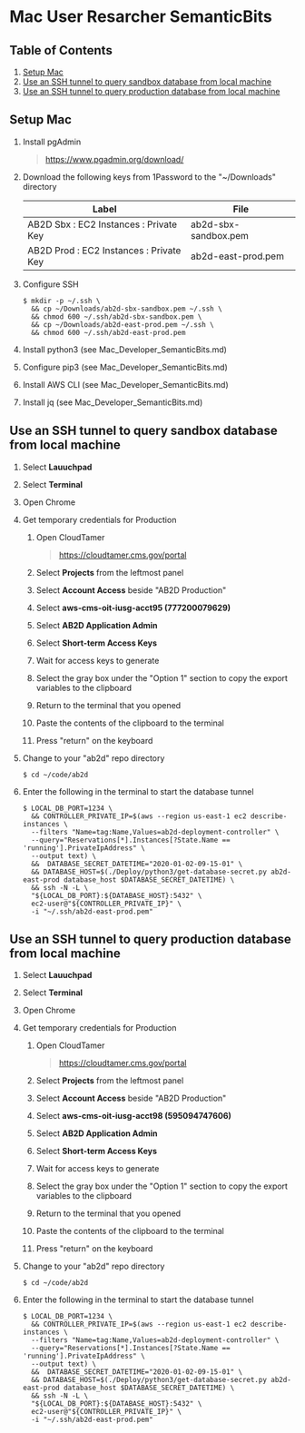 # Mac User Resarcher SemanticBits

## Table of Contents

1. [Setup Mac](#setup-mac)
1. [Use an SSH tunnel to query sandbox database from local machine](#use-an-ssh-tunnel-to-query-sandbox-database-from-local-machine)
1. [Use an SSH tunnel to query production database from local machine](#use-an-ssh-tunnel-to-query-production-database-from-local-machine)

## Setup Mac

1. Install pgAdmin

   > https://www.pgadmin.org/download/

1. Download the following keys from 1Password to the "~/Downloads" directory

   Label                                  |File
   ---------------------------------------|--------------------
   AB2D Sbx : EC2 Instances : Private Key |ab2d-sbx-sandbox.pem
   AB2D Prod : EC2 Instances : Private Key|ab2d-east-prod.pem

1. Configure SSH

   ```ShellSession
   $ mkdir -p ~/.ssh \
     && cp ~/Downloads/ab2d-sbx-sandbox.pem ~/.ssh \
     && chmod 600 ~/.ssh/ab2d-sbx-sandbox.pem \
     && cp ~/Downloads/ab2d-east-prod.pem ~/.ssh \
     && chmod 600 ~/.ssh/ab2d-east-prod.pem
   ```

1. Install python3 (see Mac_Developer_SemanticBits.md)

1. Configure pip3 (see Mac_Developer_SemanticBits.md)

1. Install AWS CLI (see Mac_Developer_SemanticBits.md)

1. Install jq (see Mac_Developer_SemanticBits.md)

## Use an SSH tunnel to query sandbox database from local machine

1. Select **Lauuchpad**

1. Select **Terminal**

1. Open Chrome

1. Get temporary credentials for Production

   1. Open CloudTamer

      > https://cloudtamer.cms.gov/portal

   1. Select **Projects** from the leftmost panel

   1. Select **Account Access** beside "AB2D Production"

   1. Select **aws-cms-oit-iusg-acct95 (777200079629)**

   1. Select **AB2D Application Admin**

   1. Select **Short-term Access Keys**

   1. Wait for access keys to generate

   1. Select the gray box under the "Option 1" section to copy the export variables to the clipboard

   1. Return to the terminal that you opened

   1. Paste the contents of the clipboard to the terminal

   1. Press "return" on the keyboard

1. Change to your "ab2d" repo directory

   ```ShellSession
   $ cd ~/code/ab2d
   ```
   
1. Enter the following in the terminal to start the database tunnel

   ```ShellSession
   $ LOCAL_DB_PORT=1234 \
     && CONTROLLER_PRIVATE_IP=$(aws --region us-east-1 ec2 describe-instances \
     --filters "Name=tag:Name,Values=ab2d-deployment-controller" \
     --query="Reservations[*].Instances[?State.Name == 'running'].PrivateIpAddress" \
     --output text) \
     &&  DATABASE_SECRET_DATETIME="2020-01-02-09-15-01" \
     && DATABASE_HOST=$(./Deploy/python3/get-database-secret.py ab2d-east-prod database_host $DATABASE_SECRET_DATETIME) \
     && ssh -N -L \
     "${LOCAL_DB_PORT}:${DATABASE_HOST}:5432" \
     ec2-user@"${CONTROLLER_PRIVATE_IP}" \
     -i "~/.ssh/ab2d-east-prod.pem"
   ```

## Use an SSH tunnel to query production database from local machine

1. Select **Lauuchpad**

1. Select **Terminal**

1. Open Chrome

1. Get temporary credentials for Production

   1. Open CloudTamer

      > https://cloudtamer.cms.gov/portal

   1. Select **Projects** from the leftmost panel

   1. Select **Account Access** beside "AB2D Production"

   1. Select **aws-cms-oit-iusg-acct98 (595094747606)**

   1. Select **AB2D Application Admin**

   1. Select **Short-term Access Keys**

   1. Wait for access keys to generate

   1. Select the gray box under the "Option 1" section to copy the export variables to the clipboard

   1. Return to the terminal that you opened

   1. Paste the contents of the clipboard to the terminal

   1. Press "return" on the keyboard

1. Change to your "ab2d" repo directory

   ```ShellSession
   $ cd ~/code/ab2d
   ```
   
1. Enter the following in the terminal to start the database tunnel

   ```ShellSession
   $ LOCAL_DB_PORT=1234 \
     && CONTROLLER_PRIVATE_IP=$(aws --region us-east-1 ec2 describe-instances \
     --filters "Name=tag:Name,Values=ab2d-deployment-controller" \
     --query="Reservations[*].Instances[?State.Name == 'running'].PrivateIpAddress" \
     --output text) \
     &&  DATABASE_SECRET_DATETIME="2020-01-02-09-15-01" \
     && DATABASE_HOST=$(./Deploy/python3/get-database-secret.py ab2d-east-prod database_host $DATABASE_SECRET_DATETIME) \
     && ssh -N -L \
     "${LOCAL_DB_PORT}:${DATABASE_HOST}:5432" \
     ec2-user@"${CONTROLLER_PRIVATE_IP}" \
     -i "~/.ssh/ab2d-east-prod.pem"
   ```

